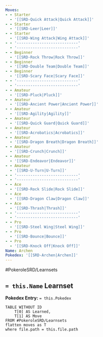 ```yaml
---
Moves:
- - Starter
  - '[[SRD-Quick Attack|Quick Attack]]'
- - Starter
  - '[[SRD-Leer|Leer]]'
- - Starter
  - '[[SRD-Wing Attack|Wing Attack]]'
- - '---------------------------'
  - '---------------------------'
- - Beginner
  - '[[SRD-Rock Throw|Rock Throw]]'
- - Beginner
  - '[[SRD-Double Team|Double Team]]'
- - Beginner
  - '[[SRD-Scary Face|Scary Face]]'
- - '---------------------------'
  - '---------------------------'
- - Amateur
  - '[[SRD-Pluck|Pluck]]'
- - Amateur
  - '[[SRD-Ancient Power|Ancient Power]]'
- - Amateur
  - '[[SRD-Agility|Agility]]'
- - Amateur
  - '[[SRD-Quick Guard|Quick Guard]]'
- - Amateur
  - '[[SRD-Acrobatics|Acrobatics]]'
- - Amateur
  - '[[SRD-Dragon Breath|Dragon Breath]]'
- - Amateur
  - '[[SRD-Crunch|Crunch]]'
- - Amateur
  - '[[SRD-Endeavor|Endeavor]]'
- - Amateur
  - '[[SRD-U-Turn|U-Turn]]'
- - '---------------------------'
  - '---------------------------'
- - Ace
  - '[[SRD-Rock Slide|Rock Slide]]'
- - Ace
  - '[[SRD-Dragon Claw|Dragon Claw]]'
- - Ace
  - '[[SRD-Thrash|Thrash]]'
- - '---------------------------'
  - '---------------------------'
- - Pro
  - '[[SRD-Steel Wing|Steel Wing]]'
- - Pro
  - '[[SRD-Bounce|Bounce]]'
- - Pro
  - '[[SRD-Knock Off|Knock Off]]'
Name: Archen
Pokedex: '[[SRD-Archen|Archen]]'
---
```


#PokeroleSRD/Learnsets

## `= this.Name` Learnset

**Pokedex Entry:** `= this.Pokedex`

```dataview
TABLE WITHOUT ID
    T[0] AS Learned,
    T[1] AS Move
FROM #PokeroleSRD/Learnsets
flatten moves as T
where file.path = this.file.path
```
